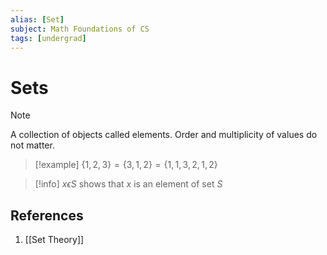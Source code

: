 ```yaml
---
alias: [Set]
subject: Math Foundations of CS
tags: [undergrad]
---
```

# Sets


> [!note]
> A collection of objects called elements. Order and multiplicity of values do not matter.

> [!example] 
> $\{1,2,3\} = \{3,1,2\} = \{1,1,3,2,1,2\}$

>[!info]
> $x\epsilon S$ shows that $x$ is an element of set $S$

## References
1. [[Set Theory]]